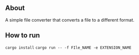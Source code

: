 ## About
A simple file converter that converts a file to a different format.

## How to run
`cargo install`
`cargo run -- -f FIle_NAME -e EXTENSION_NAME`